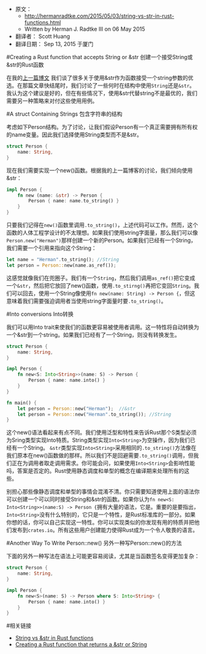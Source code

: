* 原文： 
    * http://hermanradtke.com/2015/05/03/string-vs-str-in-rust-functions.html
    * Written by Herman J. Radtke III on 06 May 2015
* 翻译者： Scott Huang
* 翻译日期： Sep 13, 2015 于厦门

#Creating a Rust function that accepts String or &str 创建一个接受String或&str的Rust函数

在我的[上一篇博文](https://github.com/ScottHuangZL/Rust-Articles-Translation/blob/master/string-vs-str-in-rust-functions.md)
我们谈了很多关于使用&str作为函数接受一个string参数的优选。在那篇文章快结尾时，我们讨论了一些何时在结构中使用`String`还是`&str`。我认为这个建议是好的，但在有些情况下，使用&str代替string不是最优的，我们需要另一种策略来对付这些使用用例。

#A struct Containing Strings 包含字符串的结构

考虑如下Person结构。为了讨论，让我们假设Person有一个真正需要拥有所有权的name变量。因此我们选择使用String类型而不是&str。
```rust
struct Person {
    name: String,
}
```
现在我们需要实现一个new()函数。根据我的上一篇博客的讨论，我们倾向使用&str：
```rust
impl Person {
    fn new (name: &str) -> Person {
        Person { name: name.to_string() }
    }
}
```

只要我们记得在`new()`函数里调用`.to_string()`，上述代码可以工作。然而，这个函数的人体工程学设计的不太理想。如果我们使用string字面量，那么我们可以像`Person.new("Herman")`那样创建一个新的Person。如果我们已经有一个String，我们需要一个引用来指向这个String：
```rust
let name = "Herman".to_string(); //String
let person = Person::new(name.as_ref());
```
这感觉就像我们在兜圈子。我们有一个`String`，然后我们调用`as_ref()`把它变成一个`&str`，然后把它放回了new()函数，使用`.to_stirng()`再把它变回`String`。我们可以回去，使用一个String像使用`fn new(name: String) -> Person {`，但这意味着我们需要强迫调用者当使用string字面量时要`.to_string()`。

#Into conversions  Into转换

我们可以用Into trait来使我们的函数更容易被使用者调用。这一特性将自动转换为一个&str到一个string。如果我们已经有了一个String，则没有转换发生。
```rust
struct Person {
    name: String,
}

impl Person {
    fn new<S: Into<String>>(name: S) -> Person {
        Person { name: name.into() }
    }
}

fn main() {
    let person = Person::new("Herman");  //&str
    let person = Person::new("Herman".to_string()); //String
}
```
 
这个new()语法看起来有点不同。我们使用泛型和特性来告诉Rust那个S类型必须为Sring类型实现Into特质。String类型实现`Into<String>`为空操作，因为我们已经有一个String。 `&str`类型实现`Into<String>`采用相同的`.to_string()`方法像在我们原本在new()函数做的那样。所以我们不是回避需要`.to_string()`调用，但我们正在为调用者取走调用需求。你可能会问，如果使用`Into<String>`会影响性能吗，答案是否定的。Rust使用静态调度和单型的概念在编译期来处理所有的这些。

别担心那些像静态调度和单型的事情会混淆不清。你只需要知道使用上面的语法你可以创建一个可以同时接受String和&str的函数。如果你认为`fn new<S: Into<String>>(name:S) -> Person {`拥有大量的语法，它是。重要的是要指出，`Into<String>`没有什么特别的，它只是一个特性，是Rust标准库的一部分。如果你想的话，你可以自己实现这一特性。你可以实现类似的你发现有用的特质并把他们发布到`crates.io`。所有这些用户创建能力使得Rust成为一个令人敬畏的语言。

#Another Way To Write Person::new() 另外一种写Person::new()的方法

下面的另外一种写法在语法上可能更容易阅读，尤其是当函数签名变得更加复杂：

```rust
struct Person {
    name: String,
}

impl Person {
    fn new<S>(name: S) -> Person where S: Into<String> {
        Person { name: name.into() }
    }
}
```
#相关链接

* [String vs &str in Rust functions](https://github.com/ScottHuangZL/Rust-Articles-Translation/blob/master/string-vs-str-in-rust-functions.md)
* [Creating a Rust function that returns a &str or String](http://hermanradtke.com/2015/05/29/creating-a-rust-function-that-returns-string-or-str.html)

